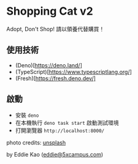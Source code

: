 # Shopping Cat v2

Adopt, Don't Shop! 請以領養代替購買！

## 使用技術

- (Deno)[https://deno.land/]
- (TypeScript)[https://www.typescriptlang.org/]
- (Fresh)[https://fresh.deno.dev/]

## 啟動

- 安裝 `deno`
- 在本機執行 `deno task start` 啟動測試環境
- 打開瀏覽器 `http://localhost:8000/`

photo credits: [unsplash](https://unsplash.com/)

by Eddie Kao (eddie@5xcampus.com)

